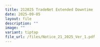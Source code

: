 ```yaml
---
title: 212025 TradeNet Extended Downtime
date: 2025-09-05
layout: file
description: ""
image: ""
variant: tiptap
file_url: /files/Notice_21_2025_Ver_1.pdf
---
```

